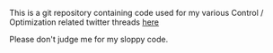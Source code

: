 This is a git repository containing code used for my various Control / Optimization related twitter threads [here](https://twitter.com/ahmedallibhoy)

Please don't judge me for my sloppy code.
